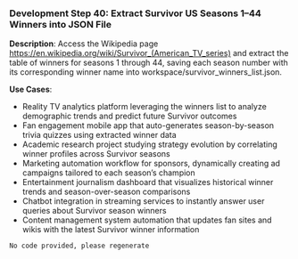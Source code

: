 ### Development Step 40: Extract Survivor US Seasons 1–44 Winners into JSON File

**Description**: Access the Wikipedia page https://en.wikipedia.org/wiki/Survivor_(American_TV_series) and extract the table of winners for seasons 1 through 44, saving each season number with its corresponding winner name into workspace/survivor_winners_list.json.

**Use Cases**:
- Reality TV analytics platform leveraging the winners list to analyze demographic trends and predict future Survivor outcomes
- Fan engagement mobile app that auto-generates season-by-season trivia quizzes using extracted winner data
- Academic research project studying strategy evolution by correlating winner profiles across Survivor seasons
- Marketing automation workflow for sponsors, dynamically creating ad campaigns tailored to each season’s champion
- Entertainment journalism dashboard that visualizes historical winner trends and season-over-season comparisons
- Chatbot integration in streaming services to instantly answer user queries about Survivor season winners
- Content management system automation that updates fan sites and wikis with the latest Survivor winner information

```
No code provided, please regenerate
```